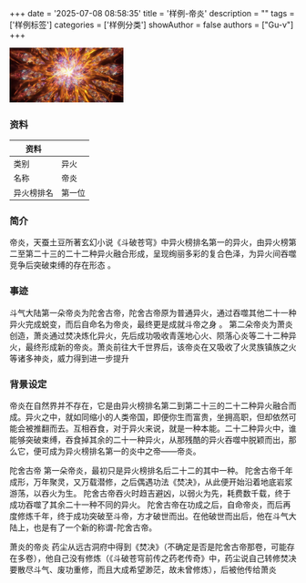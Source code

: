 +++
date = '2025-07-08 08:58:35'
title = '样例-帝炎'
description = ""
tags = ['样例标签']
categories = ['样例分类']
showAuthor = false
authors = ["Gu-v"]
+++

<img alt="img" src="./diyan.jpg" width="200px" />

### 资料

| 资料 |          |
| ---- | -------- |
| 类别 | 异火   |
| 名称 | 帝炎 |
| 异火榜排名 | 第一位       |


### 简介

帝炎，天蚕土豆所著玄幻小说《斗破苍穹》中异火榜排名第一的异火，由异火榜第二至第二十三的二十二种异火融合形成，呈现绚丽多彩的复合色泽，为异火间吞噬竞争后突破束缚的存在形态 。

### 事迹

斗气大陆第一朵帝炎为陀舍古帝，陀舍古帝原为普通异火，通过吞噬其他二十一种异火完成蜕变，而后自命名为帝炎，最终更是成就斗帝之身 。
第二朵帝炎为萧炎创造，萧炎通过焚决炼化异火，先后成功吸收青莲地心火、陨落心炎等二十二种异火，最终形成新的帝炎。萧炎前往大千世界后，该帝炎在又吸收了火灵族镇族之火等诸多神炎，威力得到进一步提升

### 背景设定

帝炎在自然界并不存在，它是由异火榜排名第二到第二十三的二十二种异火融合而成。异火之中，就如同缩小的人类帝国，即便你生而富贵，坐拥高职，但却依然可能会被推翻而去。互相吞食，对于异火来说，就是一种本能。二十二种异火中，谁能够突破束缚，吞食掉其余的二十一种异火，从那残酷的异火吞噬中脱颖而出，那么它，便可成为异火榜排名第一的炎中之帝——帝炎。

陀舍古帝
第一朵帝炎，最初只是异火榜排名后二十二的其中一种。
陀舍古帝千年成形，万年聚灵，又万载潜修，之后偶遇功法《焚决》，从此便开始沿着地底岩浆游荡，以吞火为生。
陀舍古帝吞火时趋吉避凶，以弱火为先，耗费数千载，终于成功吞噬了其余二十一种不同的异火。
陀舍古帝在功成之后，自命帝炎，而后再度修炼千年，终于成功突破至斗帝，方才破世而出。在他破世而出后，他在斗气大陆上，也是有了一个新的称谓-陀舍古帝。

萧炎的帝炎
药尘从远古洞府中得到《焚决》（不确定是否是陀舍古帝那卷，可能存在多卷），他自己没有修炼（《斗破苍穹前传之药老传奇》中，药尘说自己转修焚决要散尽斗气、废功重修，而且大成希望渺茫，故未曾修炼），后被他传给萧炎
